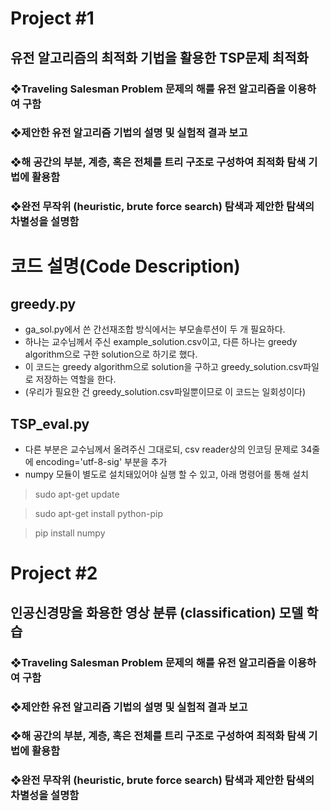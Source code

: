 # Project #1
## 유전 알고리즘의 최적화 기법을 활용한 TSP문제 최적화
### ❖Traveling Salesman Problem 문제의 해를 유전 알고리즘을 이용하여 구함 
### ❖제안한 유전 알고리즘 기법의 설명 및 실험적 결과 보고
### ❖해 공간의 부분, 계층, 혹은 전체를 트리 구조로 구성하여 최적화 탐색 기법에 활용함 
### ❖완전 무작위 (heuristic, brute force search) 탐색과 제안한 탐색의 차별성을 설명함
# 코드 설명(Code Description)
## greedy.py
- ga_sol.py에서 쓴 간선재조합 방식에서는 부모솔루션이 두 개 필요하다.
- 하나는 교수님께서 주신 example_solution.csv이고, 다른 하나는 greedy algorithm으로 구한 solution으로 하기로 했다.
- 이 코드는 greedy algorithm으로 solution을 구하고 greedy_solution.csv파일로 저장하는 역할을 한다.
- (우리가 필요한 건 greedy_solution.csv파일뿐이므로 이 코드는 일회성이다)
## TSP_eval.py
- 다른 부분은 교수님께서 올려주신 그대로되, csv reader상의 인코딩 문제로 34줄에 encoding='utf-8-sig' 부분을 추가
- numpy 모듈이 별도로 설치돼있어야 실행 할 수 있고, 아래 명령어를 통해 설치
>	sudo apt-get update

>   sudo apt-get install python-pip

>   pip install numpy
    
# Project #2
## 인공신경망을 화용한 영상 분류 (classification) 모델 학습
### ❖Traveling Salesman Problem 문제의 해를 유전 알고리즘을 이용하여 구함 
### ❖제안한 유전 알고리즘 기법의 설명 및 실험적 결과 보고
### ❖해 공간의 부분, 계층, 혹은 전체를 트리 구조로 구성하여 최적화 탐색 기법에 활용함 
### ❖완전 무작위 (heuristic, brute force search) 탐색과 제안한 탐색의 차별성을 설명함
